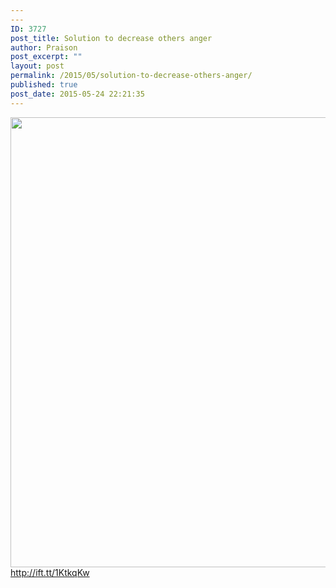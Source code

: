 ```yaml
---
---
ID: 3727
post_title: Solution to decrease others anger
author: Praison
post_excerpt: ""
layout: post
permalink: /2015/05/solution-to-decrease-others-anger/
published: true
post_date: 2015-05-24 22:21:35
---
```

<img src="http://ift.tt/1cVf0cT" class="aligncenter size-large" width="720"><br>
http://ift.tt/1KtkqKw